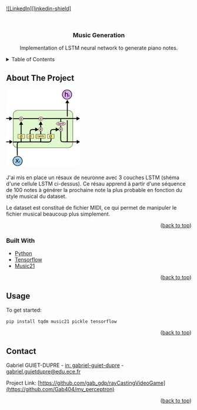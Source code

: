 <div id="top"></div>

[![LinkedIn][linkedin-shield]][linkedin-url]



<!-- PROJECT LOGO -->
<br />
<div align="center">
  <h3 align="center">Music Generation</h3>

  <p align="center">
    Implementation of LSTM neural network to generate piano notes.
</div>



<!-- TABLE OF CONTENTS -->
<details>
  <summary>Table of Contents</summary>
  <ol>
    <li>
      <a href="#about-the-project">About The Project</a>
      <ul>
        <li><a href="#built-with">Built With</a></li>
      </ul>
    </li>
    <li><a href="#usage">Usage</a></li>
    <li><a href="#contact">Contact</a></li>
  </ol>
</details>



<!-- ABOUT THE PROJECT -->
## About The Project

![Product Name Screen Shot][schema-lstm]

J'ai mis en place un résaux de neuronne avec 3 couches LSTM (shéma d'une cellule LSTM ci-dessus). Ce résau apprend à partir d'une séquence de 100 notes à générer la prochaine note la plus probable en fonction du style musical du dataset.

Le dataset est constitué de fichier MIDI, ce qui permet de manipuler le fichier musical beaucoup plus simplement.


<p align="right">(<a href="#top">back to top</a>)</p>



### Built With


* [Python](https://www.python.org/)
* [Tensorflow](https://www.tensorflow.org/)
* [Music21](https://web.mit.edu/music21/doc/)


<p align="right">(<a href="#top">back to top</a>)</p>


<!-- USAGE EXAMPLES -->
## Usage


To get started: 

    pip install tqdm music21 pickle tensorflow

<p align="right">(<a href="#top">back to top</a>)</p>


<!-- CONTACT -->
## Contact

Gabriel GUIET-DUPRE - [in: gabriel-guiet-dupre](https://linkedin.com/in/gabriel-guiet-dupre) - gabriel.guietdupre@edu.ece.fr

Project Link: [https://github.com/gab_gdp/rayCastingVideoGame](https://github.com/Gab404/my_perceptron)

<p align="right">(<a href="#top">back to top</a>)</p>



<!-- MARKDOWN LINKS & IMAGES -->
<!-- https://www.markdownguide.org/basic-syntax/#reference-style-links -->
[linkedin-url]: https://linkedin.com/in/gabriel-guiet-dupre
[schema-lstm]: ./shema-lstm.png
